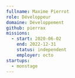 ```yaml
---
fullname: Maxime Pierrot
role: Développeur
domaine: Développement
github: pierrax
missions:
  - start: 2020-06-02
    end: 2022-12-31
    status: independent
    employer: octo
startups:
  - monstage
---
```

